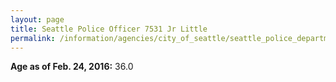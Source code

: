 ```yaml
---
layout: page
title: Seattle Police Officer 7531 Jr Little
permalink: /information/agencies/city_of_seattle/seattle_police_department/copbook/7531/
---
```


**Age as of Feb. 24, 2016:** 36.0
